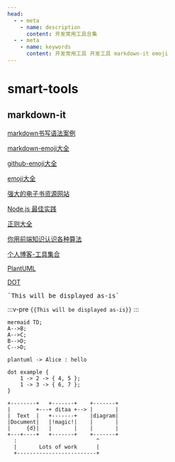 ```yaml
---
head:
  - - meta
    - name: description
      content: 开发常用工具合集
  - - meta
    - name: keywords
      content: 开发常用工具 开发工具 markdown-it emoji
---
```


# smart-tools

## markdown-it

[markdown书写语法案例](https://markdown-it.github.io/)

[markdown-emoji大全](https://github.com/markdown-it/markdown-it-emoji/blob/master/lib/data/full.json)

[github-emoji大全](https://www.webfx.com/tools/emoji-cheat-sheet/)

[emoji大全](https://emoji.muan.co/#)

[强大的电子书资源网站](https://sobooks.cc/)

[Node.js 最佳实践](https://github.com/goldbergyoni/nodebestpractices/blob/master/README.chinese.md)

[正则大全](https://any86.github.io/any-rule/)

[你用前端知识认识各种算法](https://github.com/trekhleb/javascript-algorithms/blob/master/README.zh-CN.md)

[个人博客-工具集合](https://www.kwgg2020.com/study.html)

[PlantUML](https://plantuml.com/zh/nwdiag)

[DOT](https://graphviz.gitlab.io/docs/outputs/)


<pre>`This will be displayed as-is`</pre>

:::v-pre
`{{This will be displayed as-is}}`
:::

```wenyan
mermaid TD;
A-->B;
A-->C;
B-->D;
C-->D;
```


```wenyan
plantuml -> Alice : hello
```

```wenyan
dot example {
    1 -> 2 -> { 4, 5 };
    1 -> 3 -> { 6, 7 };
}
```

```wenyan
+--------+   +-------+    +-------+
|        +---+ ditaa +--> |       |
|  Text  |   +-------+    |diagram|
|Document|   |!magic!|    |       |
|     {d}|   |       |    |       |
+---+----+   +-------+    +-------+
  :                         ^
  |       Lots of work      |
  +-------------------------+
```
